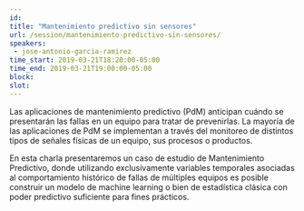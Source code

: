 ```yaml
---
id: 
title: "Mantenimiento predictivo sin sensores"
url: /session/mantenimiento-predictivo-sin-sensores/
speakers:
 - jose-antonio-garcia-ramirez
time_start: 2019-03-21T18:20:00-05:00
time_end: 2019-03-21T19:00:00-05:00
block: 
slot: 
---
```


Las aplicaciones de mantenimiento predictivo (PdM) anticipan cuándo se presentarán las fallas en un equipo para tratar de prevenirlas. La mayoría de las aplicaciones de PdM se implementan a través del monitoreo de distintos tipos de señales físicas de un equipo, sus procesos o productos.

En esta charla presentaremos un caso de estudio de Mantenimiento Predictivo, donde utilizando exclusivamente variables temporales asociadas al comportamiento histórico de fallas de múltiples equipos es posible construir un modelo de machine learning o bien de estadística clásica con poder predictivo suficiente para fines prácticos.